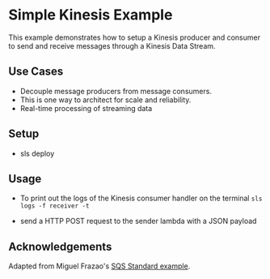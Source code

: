 <!--
title: 'AWS Kinesis Data Streams Standard Example (NodeJS & Typescript)'
description: 'This example demonstrates how to setup a Kinesis Producer/Consumer with Typescript.'
layout: Doc
framework: v1
platform: AWS
language: nodeJS
authorLink: 'https://github.com/billkidwell'
authorName: 'Bill Kidwell'
authorAvatar: 'https://avatars0.githubusercontent.com/u/46457910?s=460&u=7c6d271ea7527f05e6c053cab571d32ffb3dbd38&v=4'
-->
# Simple Kinesis Example

This example demonstrates how to setup a Kinesis producer and consumer to send and receive messages through a Kinesis Data Stream.

## Use Cases
- Decouple message producers from message consumers.
- This is one way to architect for scale and reliability.
- Real-time processing of streaming data

## Setup
- sls deploy

## Usage
- To print out the logs of the Kinesis consumer handler on the terminal
  `sls logs -f receiver -t`

- send a HTTP POST request to the sender lambda with a JSON payload

## Acknowledgements
Adapted from Miguel Frazao's [SQS Standard example](https://github.com/serverless/examples/tree/master/aws-node-typescript-sqs-standard).